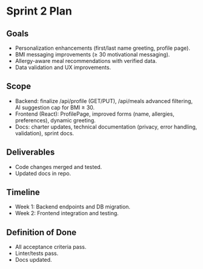 # Sprint 2 Plan

## Goals
- Personalization enhancements (first/last name greeting, profile page).
- BMI messaging improvements (≥ 30 motivational messaging).
- Allergy-aware meal recommendations with verified data.
- Data validation and UX improvements.

## Scope
- Backend: finalize /api/profile (GET/PUT), /api/meals advanced filtering, AI suggestion cap for BMI ≥ 30.
- Frontend (React): ProfilePage, improved forms (name, allergies, preferences), dynamic greeting.
- Docs: charter updates, technical documentation (privacy, error handling, validation), sprint docs.

## Deliverables
- Code changes merged and tested.
- Updated docs in repo.

## Timeline
- Week 1: Backend endpoints and DB migration.
- Week 2: Frontend integration and testing.

## Definition of Done
- All acceptance criteria pass.
- Linter/tests pass.
- Docs updated.
